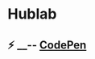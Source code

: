 # Hublab

## :zap: __-- [CodePen](https://codepen.io/0xbident/pen/mdPpdrp?editors=1100 "- CodePen *")
